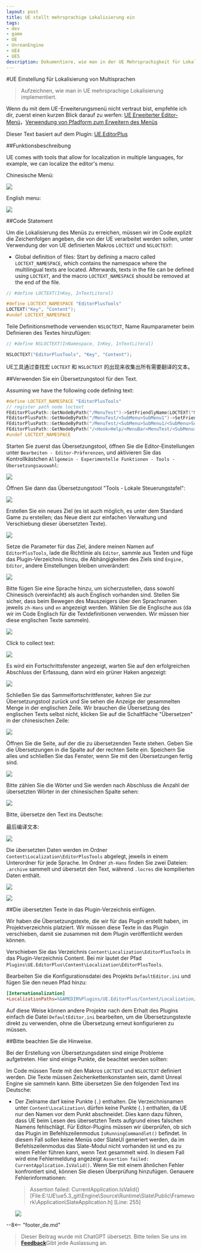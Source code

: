 ```yaml
---
layout: post
title: UE stellt mehrsprachige Lokalisierung ein
tags:
- dev
- game
- UE
- UnreanEngine
- UE4
- UE5
description: Dokumentiere, wie man in der UE Mehrsprachigkeit für Lokalisierung implementiert.
---
```


<meta property="og:title" content="UE 设置本地化多语言" />

#UE Einstellung für Lokalisierung von Multisprachen

> Aufzeichnen, wie man in UE mehrsprachige Lokalisierung implementiert.

Wenn du mit dem UE-Erweiterungsmenü nicht vertraut bist, empfehle ich dir, zuerst einen kurzen Blick darauf zu werfen: [UE Erweiterter Editor-Menü](ue-扩展编辑器菜单.md)，[Verwendung von Pfadform zum Erweitern des Menüs](ue-使用路径形式扩展菜单.md)

Dieser Text basiert auf dem Plugin: [UE.EditorPlus](https://github.com/disenone/UE.EditorPlus)

##Funktionsbeschreibung

UE comes with tools that allow for localization in multiple languages, for example, we can localize the editor's menu:

Chinesische Menü:

![](assets/img/2023-ue-localization/chinese.png)

English menu:

![](assets/img/2023-ue-localization/english.png)

##Code Statement

Um die Lokalisierung des Menüs zu erreichen, müssen wir im Code explizit die Zeichenfolgen angeben, die von der UE verarbeitet werden sollen, unter Verwendung der von UE definierten Makros `LOCTEXT` und `NSLOCTEXT`:

- Global definition of files: Start by defining a macro called `LOCTEXT_NAMESPACE`, which contains the namespace where the multilingual texts are located. Afterwards, texts in the file can be defined using `LOCTEXT`, and the macro `LOCTEXT_NAMESPACE` should be removed at the end of the file.

```cpp
// #define LOCTEXT(InKey, InTextLiteral)

#define LOCTEXT_NAMESPACE "EditorPlusTools"
LOCTEXT("Key", "Content");
#undef LOCTEXT_NAMESPACE

```

Teile Definitionsmethode verwenden `NSLOCTEXT`, Name Raumparameter beim Definieren des Textes hinzufügen:

```cpp
// #define NSLOCTEXT(InNamespace, InKey, InTextLiteral)

NSLOCTEXT("EditorPlusTools", "Key", "Content");
```

UE工具通过查找宏 `LOCTEXT` 和 `NSLOCTEXT` 的出现来收集出所有需要翻译的文本。

##Verwenden Sie ein Übersetzungstool für den Text.

Assuming we have the following code defining text:

```cpp
#define LOCTEXT_NAMESPACE "EditorPlusTools"
// register path node loctext
FEditorPlusPath::GetNodeByPath("/MenuTest")->SetFriendlyName(LOCTEXT("MenuTest", "MenuTest"))->SetFriendlyTips(LOCTEXT("MenuTestTips", "MenuTestTips"));
FEditorPlusPath::GetNodeByPath("/MenuTest/<SubMenu>SubMenu1")->SetFriendlyName(LOCTEXT("SubMenu1", "SubMenu1"))->SetFriendlyTips(LOCTEXT("SubMenu1Tips", "SubMenu1Tips"));
FEditorPlusPath::GetNodeByPath("/MenuTest/<SubMenu>SubMenu1/<SubMenu>SubMenu1")->SetFriendlyName(LOCTEXT("SubMenu1", "SubMenu1"))->SetFriendlyTips(LOCTEXT("SubMenu1Tips", "SubMenu1Tips"));
FEditorPlusPath::GetNodeByPath("/<Hook>Help/<MenuBar>MenuTest/<SubMenu>SubMenu1/<Section>Section1")->SetFriendlyName(LOCTEXT("Section1", "Section1"))->SetFriendlyTips(LOCTEXT("Section1Tips", "Section1Tips"));
#undef LOCTEXT_NAMESPACE
```

Starten Sie zuerst das Übersetzungstool, öffnen Sie die Editor-Einstellungen unter `Bearbeiten - Editor-Präferenzen`, und aktivieren Sie das Kontrollkästchen `Allgemein - Experimentelle Funktionen - Tools - Übersetzungsauswahl`:

![](assets/img/2023-ue-localization/editor_enable_tool.png)


Öffnen Sie dann das Übersetzungstool "Tools - Lokale Steuerungstafel":

![](assets/img/2023-ue-localization/editor_open_tool.png)

Erstellen Sie ein neues Ziel (es ist auch möglich, es unter dem Standard Game zu erstellen; das Neue dient zur einfachen Verwaltung und Verschiebung dieser übersetzten Texte).

![](assets/img/2023-ue-localization/tool_new_target.png)

Setze die Parameter für das Ziel, ändere meinen Namen auf `EditorPlusTools`, lade die Richtlinie als `Editor`, sammle aus Texten und füge das Plugin-Verzeichnis hinzu, die Abhängigkeiten des Ziels sind `Engine, Editor`, andere Einstellungen bleiben unverändert:

![](assets/img/2023-ue-localization/tool_target_config.png)

Bitte fügen Sie eine Sprache hinzu, um sicherzustellen, dass sowohl Chinesisch (vereinfacht) als auch Englisch vorhanden sind. Stellen Sie sicher, dass beim Bewegen des Mauszeigers über den Sprachnamen jeweils `zh-Hans` und `en` angezeigt werden. Wählen Sie die Englische aus (da wir im Code Englisch für die Textdefinitionen verwenden. Wir müssen hier diese englischen Texte sammeln).

![](assets/img/2023-ue-localization/tool_target_lang.png)

Click to collect text:

![](assets/img/2023-ue-localization/tool_target_collect.png)

Es wird ein Fortschrittsfenster angezeigt, warten Sie auf den erfolgreichen Abschluss der Erfassung, dann wird ein grüner Haken angezeigt:

![](assets/img/2023-ue-localization/tool_target_collected.png)

Schließen Sie das Sammelfortschrittfenster, kehren Sie zur Übersetzungstool zurück und Sie sehen die Anzeige der gesammelten Menge in der englischen Zeile. Wir brauchen die Übersetzung des englischen Texts selbst nicht, klicken Sie auf die Schaltfläche "Übersetzen" in der chinesischen Zeile:

![](assets/img/2023-ue-localization/tool_go_trans.png)

Öffnen Sie die Seite, auf der die zu übersetzenden Texte stehen. Geben Sie die Übersetzungen in die Spalte auf der rechten Seite ein. Speichern Sie alles und schließen Sie das Fenster, wenn Sie mit den Übersetzungen fertig sind.

![](assets/img/2023-ue-localization/tool_trans.png)

Bitte zählen Sie die Wörter und Sie werden nach Abschluss die Anzahl der übersetzten Wörter in der chinesischen Spalte sehen:

![](assets/img/2023-ue-localization/tool_count.png)

Bitte, übersetze den Text ins Deutsche:

最后编译文本:

![](assets/img/2023-ue-localization/tool_build.png)

Die übersetzten Daten werden im Ordner `Content\Localization\EditorPlusTools` abgelegt, jeweils in einem Unterordner für jede Sprache. Im Ordner `zh-Hans` finden Sie zwei Dateien: `.archive` sammelt und übersetzt den Text, während `.locres` die kompilierten Daten enthält.

![](assets/img/2023-ue-localization/tool_ret.png)

![](assets/img/2023-ue-localization/tool_ret2.png)

##Die übersetzten Texte in das Plugin-Verzeichnis einfügen.

Wir haben die Übersetzungstexte, die wir für das Plugin erstellt haben, im Projektverzeichnis platziert. Wir müssen diese Texte in das Plugin verschieben, damit sie zusammen mit dem Plugin veröffentlicht werden können.

Verschieben Sie das Verzeichnis `Content\Localization\EditorPlusTools` in das Plugin-Verzeichnis Content. Bei mir lautet der Pfad `Plugins\UE.EditorPlus\Content\Localization\EditorPlusTools`.

Bearbeiten Sie die Konfigurationsdatei des Projekts `DefaultEditor.ini` und fügen Sie den neuen Pfad hinzu:

```ini
[Internationalization]
+LocalizationPaths=%GAMEDIR%Plugins/UE.EditorPlus/Content/Localization/EditorPlusTools
```

Auf diese Weise können andere Projekte nach dem Erhalt des Plugins einfach die Datei `DefaultEditor.ini` bearbeiten, um die Übersetzungstexte direkt zu verwenden, ohne die Übersetzung erneut konfigurieren zu müssen.

##Bitte beachten Sie die Hinweise.

Bei der Erstellung von Übersetzungsdaten sind einige Probleme aufgetreten. Hier sind einige Punkte, die beachtet werden sollten:

Im Code müssen Texte mit den Makros `LOCTEXT` und `NSLOCTEXT` definiert werden. Die Texte müssen Zeichenkettenkonstanten sein, damit Unreal Engine sie sammeln kann.
Bitte übersetzen Sie den folgenden Text ins Deutsche:

- Der Zielname darf keine Punkte (`.`) enthalten. Die Verzeichnisnamen unter `Content\Localization\` dürfen keine Punkte (`.`) enthalten, da UE nur den Namen vor dem Punkt abschneidet. Dies kann dazu führen, dass UE beim Lesen des übersetzten Texts aufgrund eines falschen Namens fehlschlägt.
Für Editor-Plugins müssen wir überprüfen, ob sich das Plugin im Befehlszeilenmodus `IsRunningCommandlet()` befindet. In diesem Fall sollen keine Menüs oder SlateUI generiert werden, da im Befehlszeilenmodus das Slate-Modul nicht vorhanden ist und es zu einem Fehler führen kann, wenn Text gesammelt wird. In diesem Fall wird eine Fehlermeldung angezeigt `Assertion failed: CurrentApplication.IsValid()`. Wenn Sie mit einem ähnlichen Fehler konfrontiert sind, können Sie diesen Überprüfung hinzufügen. Genauere Fehlerinformationen:

    > Assertion failed: CurrentApplication.IsValid() [File:E:\UE\ue5.3_git\Engine\Source\Runtime\Slate\Public\Framework\Application\SlateApplication.h] [Line: 255] 

    ![](assets/img/2023-ue-localization/tool_error.png)

--8<-- "footer_de.md"


> Dieser Beitrag wurde mit ChatGPT übersetzt. Bitte teilen Sie uns im [**Feedback**](https://github.com/disenone/wiki_blog/issues/new)Gibt jede Auslassung an. 
